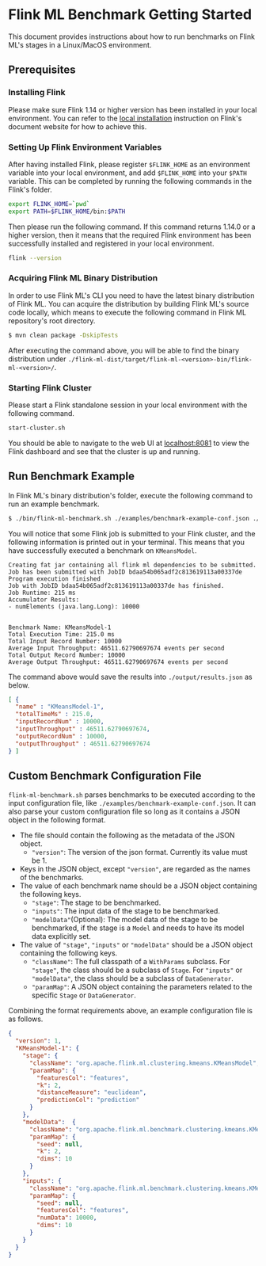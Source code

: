 # Flink ML Benchmark Getting Started

This document provides instructions about how to run benchmarks on Flink ML's
stages in a Linux/MacOS environment.

## Prerequisites

### Installing Flink

Please make sure Flink 1.14 or higher version has been installed in your local
environment. You can refer to the [local
installation](https://nightlies.apache.org/flink/flink-docs-master/docs/try-flink/local_installation/)
instruction on Flink's document website for how to achieve this.

### Setting Up Flink Environment Variables

After having installed Flink, please register `$FLINK_HOME` as an environment
variable into your local environment, and add `$FLINK_HOME` into your `$PATH`
variable. This can be completed by running the following commands in the Flink's
folder.

```bash
export FLINK_HOME=`pwd`
export PATH=$FLINK_HOME/bin:$PATH
```

Then please run the following command. If this command returns 1.14.0 or a
higher version, then it means that the required Flink environment has been
successfully installed and registered in your local environment.

```bash
flink --version
```

### Acquiring Flink ML Binary Distribution

In order to use Flink ML's CLI you need to have the latest binary distribution
of Flink ML. You can acquire the distribution by building Flink ML's source code
locally, which means to execute the following command in Flink ML repository's
root directory.

```bash
$ mvn clean package -DskipTests
```

After executing the command above, you will be able to find the binary
distribution under
`./flink-ml-dist/target/flink-ml-<version>-bin/flink-ml-<version>/`.

### Starting Flink Cluster

Please start a Flink standalone session in your local environment with the
following command.

```bash
start-cluster.sh
```

You should be able to navigate to the web UI at
[localhost:8081](http://localhost:8081/) to view the Flink dashboard and see
that the cluster is up and running.

## Run Benchmark Example

In Flink ML's binary distribution's folder, execute the following command to run
an example benchmark.

```bash
$ ./bin/flink-ml-benchmark.sh ./examples/benchmark-example-conf.json ./output/results.json
```

You will notice that some Flink job is submitted to your Flink cluster, and the
following information is printed out in your terminal. This means that you have
successfully executed a benchmark on `KMeansModel`.

```
Creating fat jar containing all flink ml dependencies to be submitted.
Job has been submitted with JobID bdaa54b065adf2c813619113a00337de
Program execution finished
Job with JobID bdaa54b065adf2c813619113a00337de has finished.
Job Runtime: 215 ms
Accumulator Results: 
- numElements (java.lang.Long): 10000


Benchmark Name: KMeansModel-1
Total Execution Time: 215.0 ms
Total Input Record Number: 10000
Average Input Throughput: 46511.62790697674 events per second
Total Output Record Number: 10000
Average Output Throughput: 46511.62790697674 events per second

```

The command above would save the results into `./output/results.json` as below.

```json
[ {
  "name" : "KMeansModel-1",
  "totalTimeMs" : 215.0,
  "inputRecordNum" : 10000,
  "inputThroughput" : 46511.62790697674,
  "outputRecordNum" : 10000,
  "outputThroughput" : 46511.62790697674
} ]
```

## Custom Benchmark Configuration File

`flink-ml-benchmark.sh` parses benchmarks to be executed according to the input
configuration file, like `./examples/benchmark-example-conf.json`. It can also
parse your custom configuration file so long as it contains a JSON object in the
following format.

- The file should contain the following as the metadata of the JSON object.
  - `"version"`: The version of the json format. Currently its value must be 1.
- Keys in the JSON object, except `"version"`, are regarded as the names of the
  benchmarks.
- The value of each benchmark name should be a JSON object containing the
  following keys.
  - `"stage"`: The stage to be benchmarked.
  - `"inputs"`: The input data of the stage to be benchmarked.
  - `"modelData"`(Optional): The model data of the stage to be benchmarked, if
    the stage is a `Model` and needs to have its model data explicitly set.
- The value of `"stage"`, `"inputs"` or `"modelData"` should be a JSON object
  containing the following keys.
  - `"className"`: The full classpath of a `WithParams` subclass. For `"stage"`,
    the class should be a subclass of `Stage`. For `"inputs"` or `"modelData"`,
    the class should be a subclass of `DataGenerator`.
  - `"paramMap"`: A JSON object containing the parameters related to the
    specific `Stage` or `DataGenerator`.

Combining the format requirements above, an example configuration file is as
follows.

```json
{
  "version": 1,
  "KMeansModel-1": {
    "stage": {
      "className": "org.apache.flink.ml.clustering.kmeans.KMeansModel",
      "paramMap": {
        "featuresCol": "features",
        "k": 2,
        "distanceMeasure": "euclidean",
        "predictionCol": "prediction"
      }
    },
    "modelData":  {
      "className": "org.apache.flink.ml.benchmark.clustering.kmeans.KMeansModelDataGenerator",
      "paramMap": {
        "seed": null,
        "k": 2,
        "dims": 10
      }
    },
    "inputs": {
      "className": "org.apache.flink.ml.benchmark.clustering.kmeans.KMeansInputsGenerator",
      "paramMap": {
        "seed": null,
        "featuresCol": "features",
        "numData": 10000,
        "dims": 10
      }
    }
  }
}

```

